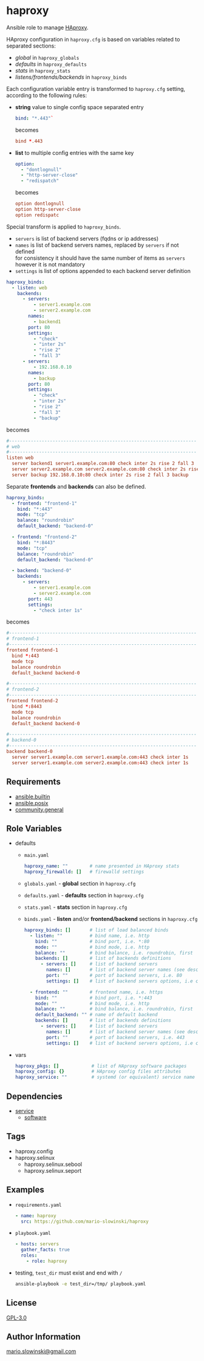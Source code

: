 haproxy
=======

Ansible role to manage [HAproxy](http://cbonte.github.io/haproxy-dconv/2.4/configuration.html).

HAproxy configuration in `haproxy.cfg` is based on variables related to separated sections:

* *global* in `haproxy_globals`
* *defaults* in `haproxy_defaults`
* *stats* in `haproxy_stats`
* *listens/frontends/backends* in `haproxy_binds`

Each configuration variable entry is transformed to `haproxy.cfg` setting, according to the following rules:

* **string** value to single config space separated entry

  ```yaml
  bind: "*.443"`
  ```

  becomes

  ```conf
  bind *.443
  ```

* **list** to multiple config entries with the same key

  ```yaml
  option:
    - "dontlognull"
    - "http-server-close"
    - "redispatch"
  ```

  becomes

  ```conf
  option dontlognull
  option http-server-close
  option redispatc
  ```

Special transform is applied to `haproxy_binds`.

* `servers` is list of backend servers (fqdns or ip addresses)
* `names` is list of backend servers names, replaced by `servers` if not defined</br>
   for consistency it should have the same number of items as `servers` however it is not mandatory
* `settings` is list of options appended to each backend server definition

```yaml
haproxy_binds:
  - listen: web
    backends:
      - servers:
          - server1.example.com
          - server2.example.com
        names:
          - backend1
        port: 80
        settings:
          - "check"
          - "inter 2s"
          - "rise 2"
          - "fall 3"
      - servers:
          - 192.168.0.10
        names:
          - backup
        port: 80
        settings:
          - "check"
          - "inter 2s"
          - "rise 2"
          - "fall 3"
          - "backup"
```

becomes

```conf
#---------------------------------------------------------------------
# web
#---------------------------------------------------------------------
listen web
  server backend1 server1.example.com:80 check inter 2s rise 2 fall 3
  server server2.example.com server2.example.com:80 check inter 2s rise 2 fall 3
  server backup 192.168.0.10:80 check inter 2s rise 2 fall 3 backup
```

Separate **frontends** and **backends** can also be defined.

```yaml
haproxy_binds:
  - frontend: "frontend-1"
    bind: "*:443"
    mode: "tcp"
    balance: "roundrobin"
    default_backend: "backend-0"

  - frontend: "frontend-2"
    bind: "*:8443"
    mode: "tcp"
    balance: "roundrobin"
    default_backend: "backend-0"

  - backend: "backend-0"
    backends:
      - servers:
          - server1.example.com
          - server2.example.com
        port: 443
        settings:
          - "check inter 1s"
```

becomes

```conf
#---------------------------------------------------------------------
# frontend-1
#---------------------------------------------------------------------
frontend frontend-1
  bind *:443
  mode tcp
  balance roundrobin
  default_backend backend-0

#---------------------------------------------------------------------
# frontend-2
#---------------------------------------------------------------------
frontend frontend-2
  bind *:8443
  mode tcp
  balance roundrobin
  default_backend backend-0

#---------------------------------------------------------------------
# backend-0
#---------------------------------------------------------------------
backend backend-0
  server server1.example.com server1.example.com:443 check inter 1s
  server server1.example.com server2.example.com:443 check inter 1s
```

Requirements
------------

* [ansible.builtin](https://docs.ansible.com/ansible/latest/collections/ansible/builtin/index.html)
* [ansible.posix](https://docs.ansible.com/ansible/latest/collections/ansible/posix/index.html)
* [community.general](https://docs.ansible.com/ansible/latest/collections/community/general/)

Role Variables
--------------

* defaults

  * `main.yaml`

    ```yaml
    haproxy_name: ""        # name presented in HAproxy stats
    haproxy_firewalld: []   # firewalld settings
    ```

  * `globals.yaml` - **global** section in `haproxy.cfg`
  * `defaults.yaml` - **defaults** section in `haproxy.cfg`
  * `stats.yaml` - **stats** section in `haproxy.cfg`
  * `binds.yaml` - **listen** and/or **frontend/backend** sections in `haproxy.cfg`

    ```yaml
    haproxy_binds: []       # list of load balanced binds
      - listen: ""          # bind name, i.e. http
        bind: ""            # bind port, i.e. *:80
        mode: ""            # bind mode, i.e. http
        balance: ""         # bind balance, i.e. roundrobin, first
        backends: []        # list of backends definitions
          - servers: []     # list of backend servers
            names: []       # list of backend server names (see description)
            port: ""        # port of backend servers, i.e. 80
            settings: []    # list of backend servers options, i.e check

      - frontend: ""        # frontend name, i.e. https
        bind: ""            # bind port, i.e. *:443
        mode: ""            # bind mode, i.e. http
        balance: ""         # bind balance, i.e. roundrobin, first
        default_backend: "" # name of default backend
        backends: []        # list of backends definitions
          - servers: []     # list of backend servers
            names: []       # list of backend server names (see description)
            port: ""        # port of backend servers, i.e. 443
            settings: []    # list of backend servers options, i.e check
    ```

* vars

  ```yaml
  haproxy_pkgs: []            # list of HAproxy software packages
  haproxy_config: {}          # HAproxy config files attributes
  haproxy_service: ""         # systemd (or equivalent) service name
  ```

Dependencies
------------

* [service](https://github.com/mario-slowinski/service)
  * [software](https://github.com/mario-slowinski/software)

Tags
----

* haproxy.config
* haproxy.selinux
  * haproxy.selinux.sebool
  * haproxy.selinux.seport

Examples
--------

* `requirements.yaml`

  ```yaml
  - name: haproxy
    src: https://github.com/mario-slowinski/haproxy
  ```

* `playbook.yaml`

  ```yaml
  - hosts: servers
    gather_facts: true
    roles:
      - role: haproxy
  ```

* testing, `test_dir` must exist and end with `/`

  ```sh
  ansible-playbook -e test_dir=/tmp/ playbook.yaml
  ```

License
-------

[GPL-3.0](https://www.gnu.org/licenses/gpl-3.0.html)

Author Information
------------------

[mario.slowinski@gmail.com](mailto:mario.slowinski@gmail.com)
